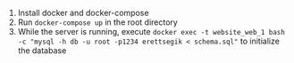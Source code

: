 1. Install docker and docker-compose
2. Run `docker-compose up` in the root directory
3. While the server is running, execute `docker exec -t website_web_1 bash -c "mysql -h db -u root -p1234 erettsegik < schema.sql"` to initialize the database
